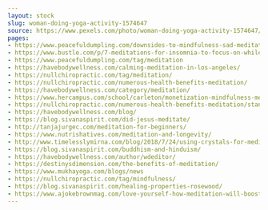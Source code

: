 ```yaml
---
layout: stock
slug: woman-doing-yoga-activity-1574647
source: https://www.pexels.com/photo/woman-doing-yoga-activity-1574647/
pages:
- https://www.peacefuldumpling.com/downsides-to-mindfulness-sad-meditation
- https://www.bustle.com/p/7-meditations-for-insomnia-to-focus-on-while-youre-trying-to-sleep-13024333
- https://www.peacefuldumpling.com/tag/meditation
- https://havebodywellness.com/calming-meditation-in-los-angeles/
- https://nullchiropractic.com/tag/meditation/
- https://nullchiropractic.com/numerous-health-benefits-meditation/
- https://havebodywellness.com/category/meditation/
- https://www.hercampus.com/school/carleton/monetization-mindfulness-meditation
- https://nullchiropractic.com/numerous-health-benefits-meditation/standing-meditation-nature/
- https://havebodywellness.com/blog/
- https://blog.sivanaspirit.com/did-jesus-meditate/
- http://tanjajurgec.com/meditation-for-beginners/
- https://www.nutrishatives.com/meditation-and-longevity/
- http://www.timelesslymirna.com/blog/2018/7/24/using-crystals-for-meditation
- https://blog.sivanaspirit.com/buddhism-and-hinduism/
- https://havebodywellness.com/author/wdeditor/
- https://destinysdimension.com/the-benefits-of-meditation/
- https://www.mukhayoga.com/blogs/news
- https://nullchiropractic.com/tag/mindfulness/
- https://blog.sivanaspirit.com/healing-properties-rosewood/
- https://www.ajokebrownmag.com/love-yourself-how-meditation-will-boost-your-self-confidence/
---
```

